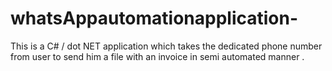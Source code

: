 # whatsAppautomationapplication-
This is a C# / dot NET application which takes the dedicated phone number from user to send him a file with an invoice in semi automated manner . 
